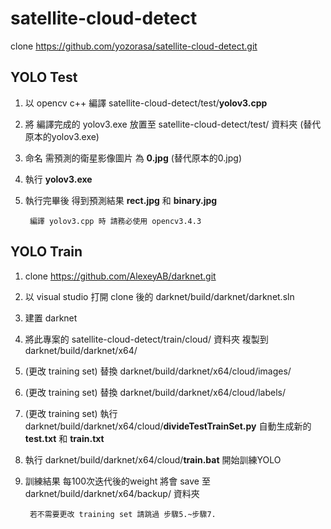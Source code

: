 # satellite-cloud-detect

clone https://github.com/yozorasa/satellite-cloud-detect.git

## YOLO Test

1. 以 opencv c++ 編譯 satellite-cloud-detect/test/**yolov3.cpp**
2. 將 編譯完成的 yolov3.exe 放置至 satellite-cloud-detect/test/ 資料夾 (替代原本的yolov3.exe)
3. 命名 需預測的衛星影像圖片 為 **0.jpg** (替代原本的0.jpg)
4. 執行 **yolov3.exe**
5. 執行完畢後 得到預測結果 **rect.jpg** 和 **binary.jpg**

        編譯 yolov3.cpp 時 請務必使用 opencv3.4.3

## YOLO Train

1. clone https://github.com/AlexeyAB/darknet.git
2. 以 visual studio 打開 clone 後的 darknet/build/darknet/darknet.sln
3. 建置 darknet
4. 將此專案的 satellite-cloud-detect/train/cloud/ 資料夾 複製到darknet/build/darknet/x64/
5. (更改 training set) 替換 darknet/build/darknet/x64/cloud/images/
6. (更改 training set) 替換 darknet/build/darknet/x64/cloud/labels/
7. (更改 training set) 執行 darknet/build/darknet/x64/cloud/**divideTestTrainSet.py** 自動生成新的 **test.txt** 和 **train.txt**
8. 執行 darknet/build/darknet/x64/cloud/**train.bat** 開始訓練YOLO
9. 訓練結果 每100次迭代後的weight 將會 save 至 darknet/build/darknet/x64/backup/ 資料夾

        若不需要更改 training set 請跳過 步驟5.~步驟7.
